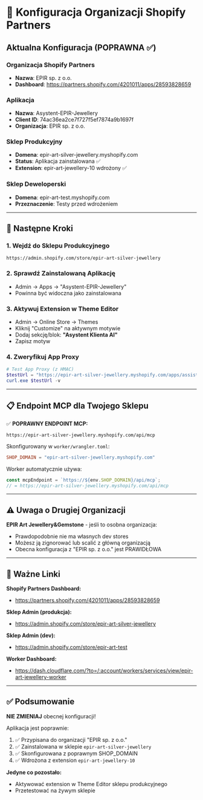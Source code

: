 # 🏢 Konfiguracja Organizacji Shopify Partners

## Aktualna Konfiguracja (POPRAWNA ✅)

### Organizacja Shopify Partners
- **Nazwa**: EPIR sp. z o.o.
- **Dashboard**: https://partners.shopify.com/4201011/apps/28593828659

### Aplikacja
- **Nazwa**: Asystent-EPIR-Jewellery
- **Client ID**: 74ac36ea2ce7f727f5ef7874a9b1697f
- **Organizacja**: EPIR sp. z o.o.

### Sklep Produkcyjny
- **Domena**: epir-art-silver-jewellery.myshopify.com
- **Status**: Aplikacja zainstalowana ✅
- **Extension**: epir-art-jewellery-10 wdrożony ✅

### Sklep Deweloperski
- **Domena**: epir-art-test.myshopify.com
- **Przeznaczenie**: Testy przed wdrożeniem

---

## 🎯 Następne Kroki

### 1. Wejdź do Sklepu Produkcyjnego
```
https://admin.shopify.com/store/epir-art-silver-jewellery
```

### 2. Sprawdź Zainstalowaną Aplikację
- Admin → Apps → "Asystent-EPIR-Jewellery"
- Powinna być widoczna jako zainstalowana

### 3. Aktywuj Extension w Theme Editor
- Admin → Online Store → Themes
- Kliknij "Customize" na aktywnym motywie
- Dodaj sekcję/blok: **"Asystent Klienta AI"**
- Zapisz motyw

### 4. Zweryfikuj App Proxy
```powershell
# Test App Proxy (z HMAC)
$testUrl = "https://epir-art-silver-jewellery.myshopify.com/apps/assistant/health"
curl.exe $testUrl -v
```

---

## 📋 Endpoint MCP dla Twojego Sklepu

✅ **POPRAWNY ENDPOINT MCP:**
```
https://epir-art-silver-jewellery.myshopify.com/api/mcp
```

Skonfigurowany w `worker/wrangler.toml`:
```toml
SHOP_DOMAIN = "epir-art-silver-jewellery.myshopify.com"
```

Worker automatycznie używa:
```typescript
const mcpEndpoint = `https://${env.SHOP_DOMAIN}/api/mcp`;
// = https://epir-art-silver-jewellery.myshopify.com/api/mcp
```

---

## ⚠️ Uwaga o Drugiej Organizacji

**EPIR Art Jewellery&Gemstone** - jeśli to osobna organizacja:
- Prawdopodobnie nie ma własnych dev stores
- Możesz ją zignorować lub scalić z główną organizacją
- Obecna konfiguracja z "EPIR sp. z o.o." jest PRAWIDŁOWA

---

## 🔗 Ważne Linki

**Shopify Partners Dashboard:**
- https://partners.shopify.com/4201011/apps/28593828659

**Sklep Admin (produkcja):**
- https://admin.shopify.com/store/epir-art-silver-jewellery

**Sklep Admin (dev):**
- https://admin.shopify.com/store/epir-art-test

**Worker Dashboard:**
- https://dash.cloudflare.com/?to=/:account/workers/services/view/epir-art-jewellery-worker

---

## ✅ Podsumowanie

**NIE ZMIENIAJ** obecnej konfiguracji!

Aplikacja jest poprawnie:
1. ✅ Przypisana do organizacji "EPIR sp. z o.o."
2. ✅ Zainstalowana w sklepie `epir-art-silver-jewellery`
3. ✅ Skonfigurowana z poprawnym SHOP_DOMAIN
4. ✅ Wdrożona z extension `epir-art-jewellery-10`

**Jedyne co pozostało:**
- Aktywować extension w Theme Editor sklepu produkcyjnego
- Przetestować na żywym sklepie
